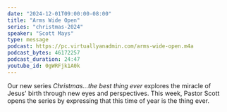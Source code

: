 ```yaml
---
date: "2024-12-01T09:00:00-08:00"
title: "Arms Wide Open"
series: "christmas-2024"
speaker: "Scott Mays"
type: message
podcast: https://pc.virtuallyanadmin.com/arms-wide-open.m4a
podcast_bytes: 46172257
podcast_duration: 24:47
youtube_id: 0gWRFjk1A0k
---
```


Our new series *Christmas...the best thing ever* explores the miracle of Jesus' birth through new eyes and perspectives. This week, Pastor Scott opens the series by expressing that this time of year is the thing ever.
